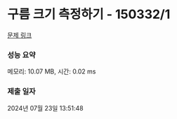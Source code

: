 # 구름 크기 측정하기 - 150332/1 

[문제 링크](https://level.goorm.io/exam/150332/%EA%B5%AC%EB%A6%84-%ED%81%AC%EA%B8%B0-%EC%B8%A1%EC%A0%95%ED%95%98%EA%B8%B0/quiz/1) 

### 성능 요약

메모리: 10.07 MB, 시간: 0.02 ms

### 제출 일자

2024년 07월 23일 13:51:48

